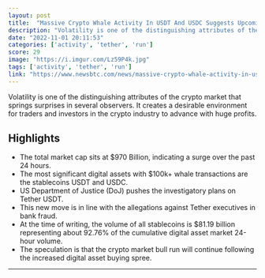 ```yaml
---
layout: post
title:  "Massive Crypto Whale Activity In USDT And USDC Suggests Upcoming Bull Run"
description: "Volatility is one of the distinguishing attributes of the crypto market that springs surprises in several observers. It creates a desirable environment for traders and investors in the crypto industry to advance with huge profits."
date: "2022-11-01 20:11:53"
categories: ['activity', 'tether', 'run']
score: 29
image: "https://i.imgur.com/Lz59P4k.jpg"
tags: ['activity', 'tether', 'run']
link: "https://www.newsbtc.com/news/massive-crypto-whale-activity-in-usdt-and-usdc-suggests-upcoming-bull-run-how/"
---
```


Volatility is one of the distinguishing attributes of the crypto market that springs surprises in several observers. It creates a desirable environment for traders and investors in the crypto industry to advance with huge profits.

## Highlights

- The total market cap sits at $970 Billion, indicating a surge over the past 24 hours.
- The most significant digital assets with $100k+ whale transactions are the stablecoins USDT and USDC.
- US Department of Justice (DoJ) pushes the investigatory plans on Tether USDT.
- This new move is in line with the allegations against Tether executives in bank fraud.
- At the time of writing, the volume of all stablecoins is $81.19 billion representing about 92.76% of the cumulative digital asset market 24-hour volume.
- The speculation is that the crypto market bull run will continue following the increased digital asset buying spree.

---
